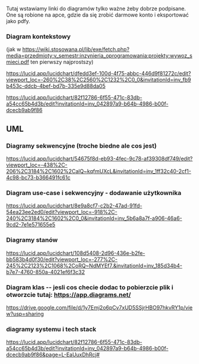 Tutaj wstawiamy linki do diagramów tylko ważne żeby dobrze podpisane. One są robione na apce, gdzie da się zrobić darmowe konto i eksportować jako pdfy.

### Diagram kontekstowy 
(jak w https://wiki.stosowana.pl/lib/exe/fetch.php?media=przedmioty:v_semestr:inzynieria_oprogramowania:projekty:wywoz_smieci.pdf ten pierwszy najprostszy)

https://lucid.app/lucidchart/dfedd3ef-100d-4f75-abbc-446d9f81272c/edit?viewport_loc=-260%2C38%2C2560%2C1232%2C0_0&invitationId=inv_fb9b453c-ddcb-4bef-bd7b-335e9d88da05

https://lucid.app/lucidchart/82f12786-6f55-471c-83db-a54cc65b4d3b/edit?invitationId=inv_042897a9-b64b-4986-b00f-dcecb9ab9f86

## UML

### Diagramy sekwencyjne (troche biedne ale cos jest)
https://lucid.app/lucidchart/54675f8d-eb93-4fec-9c78-af39308df749/edit?viewport_loc=-438%2C-206%2C3184%2C1602%2CalQ~kqfmUXcL&invitationId=inv_1ff32c40-2cf1-4c98-bc73-b366491fc61c


### Diagram use-case i sekwencyjny - dodawanie użytkownika
https://lucid.app/lucidchart/8e9a8cf7-c2b2-47ad-91fd-54ea23ee2ed0/edit?viewport_loc=-918%2C-240%2C3184%2C1602%2C0_0&invitationId=inv_5b6a8a7f-a906-46a6-9cd2-7e1e571655e5

### Diagramy stanów 
https://lucid.app/lucidchart/108d5408-2d96-436e-b2fe-bb583b4d0f30/edit?viewport_loc=-277%2C-245%2C2123%2C1068%2CoRQ~NdMYEf7.&invitationId=inv_185d34b4-b7e7-4760-850a-4021ef6f3c32

### Diagram klas -- jesli cos checie dodac to pobierzcie plik i otworzcie tutaj: https://app.diagrams.net/
https://drive.google.com/file/d/1y7Emj2o6pCv7xUD5SSjrHBO97hkvRY1p/view?usp=sharing


### diagramy systemu i tech stack
https://lucid.app/lucidchart/82f12786-6f55-471c-83db-a54cc65b4d3b/edit?invitationId=inv_042897a9-b64b-4986-b00f-dcecb9ab9f86&page=L-EaUuxDhRcj#
